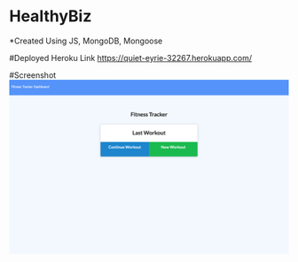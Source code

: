 # HealthyBiz

*Created Using JS, MongoDB, Mongoose

#Deployed Heroku Link
https://quiet-eyrie-32267.herokuapp.com/

#Screenshot
<img src="./Develop/HB.png">
